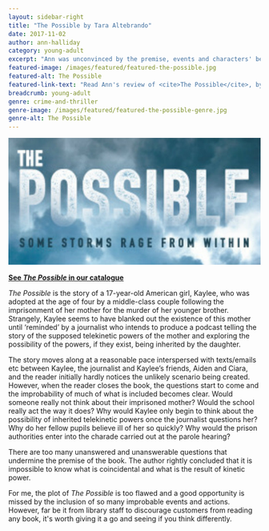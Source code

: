 ```yaml
---
layout: sidebar-right
title: "The Possible by Tara Altebrando"
date: 2017-11-02
author: ann-halliday
category: young-adult
excerpt: "Ann was unconvinced by the premise, events and characters' behaviour in <cite>The Possible</cite>."
featured-image: /images/featured/featured-the-possible.jpg
featured-alt: The Possible
featured-link-text: "Read Ann's review of <cite>The Possible</cite>, by Tara Altebrando."
breadcrumb: young-adult
genre: crime-and-thriller
genre-image: /images/featured/featured-the-possible-genre.jpg
genre-alt: The Possible
---
```


![The Possible](/images/featured/featured-the-possible.jpg)

**[See <cite>The Possible</cite> in our catalogue](https://suffolk.spydus.co.uk/cgi-bin/spydus.exe/ENQ/OPAC/BIBENQ?BRN=2160777)**

<cite>The Possible</cite> is the story of a 17-year-old American girl, Kaylee, who was adopted at the age of four by a middle-class couple following the imprisonment of her mother for the murder of her younger brother. Strangely, Kaylee seems to have blanked out the existence of this mother until ‘reminded’ by a journalist who intends to produce a podcast telling the story of the supposed telekinetic powers of the mother and exploring the possibility of the powers, if they exist, being inherited by the daughter.

The story moves along at a reasonable pace interspersed with texts/emails etc between Kaylee, the journalist and Kaylee’s friends, Aiden and Ciara, and the reader initially hardly notices the unlikely scenario being created. However, when the reader closes the book, the questions start to come and the improbability of much of what is included becomes clear. Would someone really not think about their imprisoned mother? Would the school really act the way it does? Why would Kaylee only begin to think about the possibility of inherited telekinetic powers once the journalist questions her? Why do her fellow pupils believe ill of her so quickly? Why would the prison authorities enter into the charade carried out at the parole hearing?

There are too many unanswered and unanswerable questions that undermine the premise of the book. The author rightly concluded that it is impossible to know what is coincidental and what is the result of kinetic power.

For me, the plot of <cite>The Possible</cite> is too flawed and a good opportunity is missed by the inclusion of so many improbable events and actions. However, far be it from library staff to discourage customers from reading any book, it's worth giving it a go and seeing if you think differently.
